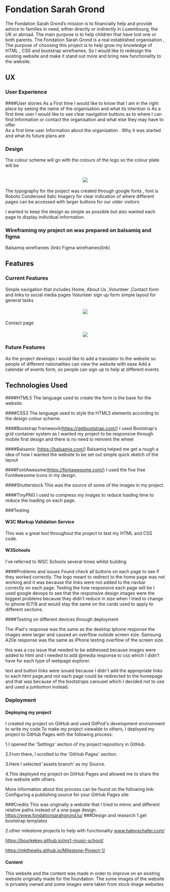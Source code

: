 # Fondation Sarah Grond

The Fondation Sarah Grond’s mission is to financially help and provide advice to families in need, either directly or indirectly in Luxembourg, the UK or abroad. The main purpose is to help children that have lost one or both parents.
The Fondation Sarah Grond is a real established organisation , 
The purpose of choosing this project is to help grow my knowledge of HTML , CSS and bootstrap wireframes. So I would like to redesign the existing website and make it stand out more and bring new functionality to the website.  


## UX

### User Experience 
####User stories
As a First time I would like to know that I am in the right place by seeing the name of the organisation and what its intention is 
As a first time user I would like to see clear navigation buttons as to where I can find Information or contact the organisation and what else they may have to offer  
As a first time user Information about the organisation . Why it was started and what its future plans are  

### Design 
The colour scheme will go with the colours of the logo so the colour plate will be 
<h2 align="center"><img src=”https://coolors.co/fbeff4-e85e83-7a27ce-4b0d82"></h2>
The typography for the project was created through google fonts , font is Roboto Condensed italic 
Imagery for clear indication of where different pages can be accessed with larger buttons for our older visitors  
 
I wanted to keep the design as simple as possible but also wanted each page to display individual information.

### Wireframing my project on was prepared on balsamiq and figma  
Balsamiq wireframes (link)
Figma wireframes(link)


## Features
 
### Current Features
Simple navigation that includes Home, About Us ,Volunteer ,Contact form and links to social media pages
Volunteer sign up form simple layout for general tasks <h4 align="center"><img src=”https://kirst8.github.io/FSG-project/homepage/volunteer.html”></h4>
Contact page <h4 align="center"><img src=”https://kirst8.github.io/FSG-project/homepage/contact.html”></h4>

### Future Features
As the project develops i would like to add a translator to the website so people of different nationalities can view the website with ease
Add a calendar of events form, so people can sign up to help at different events  

## Technologies Used
####HTML5 
The language used to create the form is the base for the website.

####CSS3
 The language used to style the HTML5 elements according to the design colour scheme.

####Bootstrap framework(https://getbootstrap.com/)
 I used Bootstrap's grid container system as I wanted my project to be responsive through mobile first design and there is no need to reinvent the wheel 

####Balsamic (https://balsamiq.com/)
Balsamiq helped me get a rough a idea of how I wanted the website to be set out simple quick sketch of the layout  

####FontAwesome(https://fontawesome.com/)
I used the five free FontAwesome icons in my design.

####Shutterstock
This was the source of some of the images in my project.

####TinyPNG
I used to compress my images to reduce loading time to reduce the loading on each page.

###Testing 
#### W3C Markup Validation Service
 This was a great tool throughout the project to test my HTML and CSS code.

#### W3Schools
 I've referred to WSC Schools several times whilst building 

####Problems and issues Found
check all buttons on each page to see if they worked correctly. The logo meant to redirect to the home page was not working and it was because the links were not added to the navbar correctly on each page.
Testing the how responsive each page will be 
            I used google devops to see that the responsive design images were the biggest
            problems because they didn't reduce in size when I tried to change to iphone 6/7/8 and 
            would stay the same on the cards used to apply to different sections.

####Testing on different devices through deployment

The iPad's response was the same as the desktop 
Iphone response the images were larger and caused an overflow outside screen size.
Samsung A20e response was the same as iPhone testing overflow of the screen size.

this was a css issue that needed to be addressed because images were added to html and I needed to add @media response to css 
which I didn't have for each type of webpage explorer.

text and button links were issued because I didn't add the appropriate links to each html page,and not each page could be redirected to the homepage and that was because of the bootstraps carousel which I decided not to use and used a jumbotron instead.

### Deployment
#### Deploying my project
 I created my project on GitHub and used GitPod's development environment to write my code.To make my project viewable to others, I deployed my project to GitHub Pages with the following process:

1.I opened the 'Settings' section of my project repository in GitHub.

2.From there, I scrolled to the 'GitHub Pages' section.

3.Here I selected 'assets branch' as my Source.

4.This deployed my project on GitHub Pages and allowed me to share the live website with others.

More information about this process can be found on the following link: Configuring a publishing source for your GitHub Pages site

###Credits
This was originally a website that I tried to mimic and different relative paths instead of a one page design.
https://www.fondationsarahgrond.lu/
###Design and research
1.get bootstrap templates

2.other milestone projects to help with functionality
www.haleyschafer.com/

https://bourkekev.github.io/ms1-music-school/

https://mkthewlis.github.io/Milestone-Project-1/

#### Content
This website and the content was made in order to improve on an existing website originally made for the foundation.
The some images of the website is privately owned and some images were taken from stock image websites
